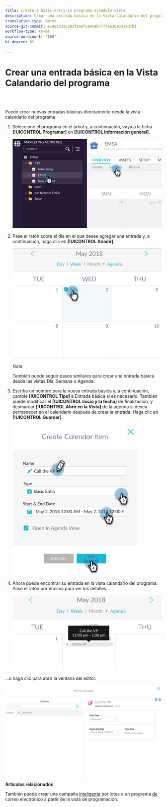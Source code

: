 ```yaml
---
title: create-a-basic-entry-in-programa-schedule-vista
description: Crear una entrada básica en la Vista Calandario del programa
translation-type: tm+mt
source-git-commit: e149133a5383faaef5e9c9b7775ae36e633ed7b1
workflow-type: tm+mt
source-wordcount: '169'
ht-degree: 0%

---
```



# Crear una entrada básica en la Vista Calandario del programa

<br> 

Puede crear nuevas entradas básicas directamente desde la vista calandario del programa.

1. Seleccione el programa en el árbol y, a continuación, vaya a la ficha **[!UICONTROL Programar]** en **[!UICONTROL Información general]**.

   ![Imagen uno](/help/sky/assets/program-schedule-view/create-a-basic-entry-in-program-schedule-view/create-a-basic-entry-in-program-schedule-view-1.png)

1. Pase el ratón sobre el día en el que desee agregar una entrada y, a continuación, haga clic en **[!UICONTROL Añadir]**.

   ![Imagen dos](/help/sky/assets/program-schedule-view/create-a-basic-entry-in-program-schedule-view/create-a-basic-entry-in-program-schedule-view-2.png)

   >[!NOTE]
   >
   >También puede seguir pasos similares para crear una entrada básica desde las vistas Día, Semana o Agenda.

1. Escriba un nombre para la nueva entrada básica y, a continuación, cambie **[!UICONTROL Tipo]** a Entrada  básica si es necesario. También puede modificar el **[!UICONTROL Inicio y la fecha]** de finalización, y desmarcar **[!UICONTROL Abrir en la Vista]** de la agenda si desea permanecer en el calendario después de crear la entrada. Haga clic en **[!UICONTROL Guardar]**.

   ![Imagen tres](/help/sky/assets/program-schedule-view/create-a-basic-entry-in-program-schedule-view/create-a-basic-entry-in-program-schedule-view-3.png)

1. Ahora puede encontrar su entrada en la vista calandario del programa. Pase el ratón por encima para ver los detalles...

   ![Imagen Cuatro](/help/sky/assets/program-schedule-view/create-a-basic-entry-in-program-schedule-view/create-a-basic-entry-in-program-schedule-view-4.png)

...o haga clic para abrir la ventana del editor.

![Imagen cinco](/help/sky/assets/program-schedule-view/create-a-basic-entry-in-program-schedule-view/create-a-basic-entry-in-program-schedule-view-5.png)

**Artículos relacionados**

También puede crear una campaña [inteligente](/help/sky/create-a-batch-smart-campaign-in-program-schedule-view.md) por lotes o un programa [de](/help/sky/create-an-email-program-in-program-schedule-view.md) correo electrónico a partir de la vista de programación.
